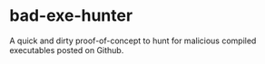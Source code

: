 # bad-exe-hunter
A quick and dirty proof-of-concept to hunt for malicious compiled executables posted on Github.
